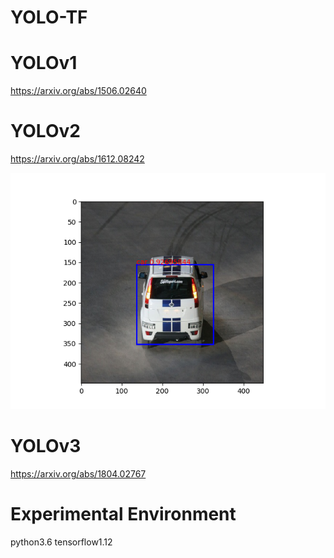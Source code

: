 # YOLO-TF

# YOLOv1 
https://arxiv.org/abs/1506.02640

# YOLOv2
https://arxiv.org/abs/1612.08242


![image](https://github.com/Stick-To/YOLO-TF/blob/master/image/img1.png)

# YOLOv3

https://arxiv.org/abs/1804.02767

# Experimental Environment

python3.6 tensorflow1.12
